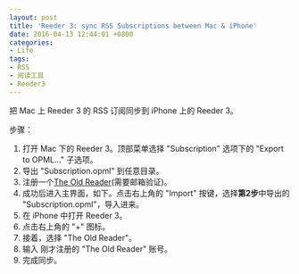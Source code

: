 ```yaml
---
layout: post
title: 'Reeder 3: sync RSS Subscriptions between Mac & iPhone'
date: 2016-04-13 12:44:01 +0800
categories:
- Life
tags:
- RSS
- 阅读工具
- Reeder3
---
```



把 Mac 上 Reeder 3 的 RSS 订阅同步到 iPhone 上的 Reeder 3。

<!-- more -->

步骤：

1. 打开 Mac 下的 Reeder 3。顶部菜单选择 "Subscription" 选项下的 "Export to OPML..." 子选项。
2. 导出 "Subscription.opml" 到任意目录。
3. 注册一个[The Old Reader](https://theoldreader.com/)(需要邮箱验证)。
4. 成功后进入主界面，如下。点击右上角的 "Import" 按键，选择**第2步**中导出的 "Subscription.opml"，导入进来。
5. 在 iPhone 中打开 Reeder 3。
6. 点击右上角的 "+" 图标。
7. 接着，选择 "The Old Reader"。
8. 输入 刚才注册的 "The Old Reader" 账号。
9. 完成同步。

